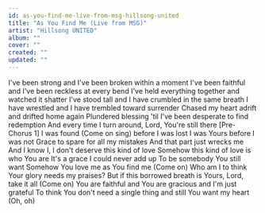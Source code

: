 ```yaml
---
id: as-you-find-me-live-from-msg-hillsong-united
title: "As You Find Me (Live from MSG)"
artist: "Hillsong UNITED"
album: ""
cover: ""
created: ""
updated: ""
---
```


I've been strong and I've been broken within a moment
I've been faithful and I've been reckless at every bend
I've held everything together and watched it shatter
I've stood tall and I have crumbled in the same breath
I have wrestled and I have trembled toward surrender
Chased my heart adrift and drifted home again
Plundered blessing 'til I've been despеrate to find redemption
And еvery time I turn around, Lord, You're still there
[Pre-Chorus 1]
I was found (Come on sing) before I was lost
I was Yours before I was not
Grace to spare for all my mistakes
And that part just wrecks me
And I know I, I don't deserve this kind of love
Somehow this kind of love is who You are
It's a grace I could never add up
To be somebody You still want
Somehow You love me as You find me (Come on)
Who am I to think Your glory needs my praises?
But if this borrowed breath is Yours, Lord, take it all (Come on)
You are faithful and You are gracious and I'm just grateful
To think You don't need a single thing and still You want my heart (Oh, oh)